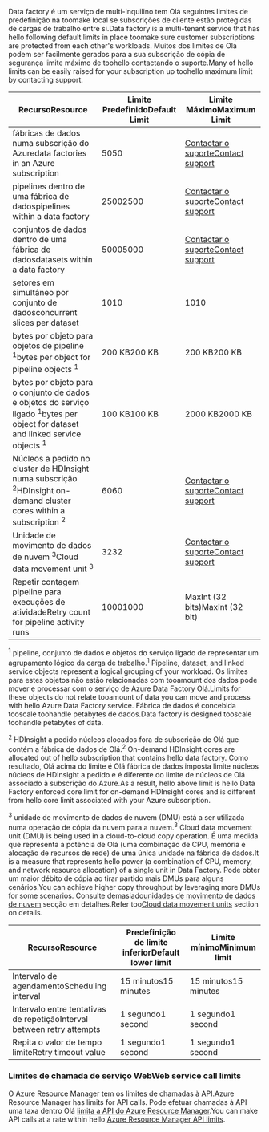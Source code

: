 <span data-ttu-id="14c21-101">Data factory é um serviço de multi-inquilino tem Olá seguintes limites de predefinição na toomake local se subscrições de cliente estão protegidas de cargas de trabalho entre si.</span><span class="sxs-lookup"><span data-stu-id="14c21-101">Data factory is a multi-tenant service that has hello following default limits in place toomake sure customer subscriptions are protected from each other's workloads.</span></span> <span data-ttu-id="14c21-102">Muitos dos limites de Olá podem ser facilmente gerados para a sua subscrição de cópia de segurança limite máximo de toohello contactando o suporte.</span><span class="sxs-lookup"><span data-stu-id="14c21-102">Many of hello limits can be easily raised for your subscription up toohello maximum limit by contacting support.</span></span>

| <span data-ttu-id="14c21-103">**Recurso**</span><span class="sxs-lookup"><span data-stu-id="14c21-103">**Resource**</span></span> | <span data-ttu-id="14c21-104">**Limite Predefinido**</span><span class="sxs-lookup"><span data-stu-id="14c21-104">**Default Limit**</span></span> | <span data-ttu-id="14c21-105">**Limite Máximo**</span><span class="sxs-lookup"><span data-stu-id="14c21-105">**Maximum Limit**</span></span> |
| --- | --- | --- |
| <span data-ttu-id="14c21-106">fábricas de dados numa subscrição do Azure</span><span class="sxs-lookup"><span data-stu-id="14c21-106">data factories in an Azure subscription</span></span> |<span data-ttu-id="14c21-107">50</span><span class="sxs-lookup"><span data-stu-id="14c21-107">50</span></span> |[<span data-ttu-id="14c21-108">Contactar o suporte</span><span class="sxs-lookup"><span data-stu-id="14c21-108">Contact support</span></span>](https://azure.microsoft.com/blog/2014/06/04/azure-limits-quotas-increase-requests/) |
| <span data-ttu-id="14c21-109">pipelines dentro de uma fábrica de dados</span><span class="sxs-lookup"><span data-stu-id="14c21-109">pipelines within a data factory</span></span> |<span data-ttu-id="14c21-110">2500</span><span class="sxs-lookup"><span data-stu-id="14c21-110">2500</span></span> |[<span data-ttu-id="14c21-111">Contactar o suporte</span><span class="sxs-lookup"><span data-stu-id="14c21-111">Contact support</span></span>](https://azure.microsoft.com/blog/2014/06/04/azure-limits-quotas-increase-requests/) |
| <span data-ttu-id="14c21-112">conjuntos de dados dentro de uma fábrica de dados</span><span class="sxs-lookup"><span data-stu-id="14c21-112">datasets within a data factory</span></span> |<span data-ttu-id="14c21-113">5000</span><span class="sxs-lookup"><span data-stu-id="14c21-113">5000</span></span> |[<span data-ttu-id="14c21-114">Contactar o suporte</span><span class="sxs-lookup"><span data-stu-id="14c21-114">Contact support</span></span>](https://azure.microsoft.com/blog/2014/06/04/azure-limits-quotas-increase-requests/) |
| <span data-ttu-id="14c21-115">setores em simultâneo por conjunto de dados</span><span class="sxs-lookup"><span data-stu-id="14c21-115">concurrent slices per dataset</span></span> |<span data-ttu-id="14c21-116">10</span><span class="sxs-lookup"><span data-stu-id="14c21-116">10</span></span> |<span data-ttu-id="14c21-117">10</span><span class="sxs-lookup"><span data-stu-id="14c21-117">10</span></span> |
| <span data-ttu-id="14c21-118">bytes por objeto para objetos de pipeline <sup>1</sup></span><span class="sxs-lookup"><span data-stu-id="14c21-118">bytes per object for pipeline objects <sup>1</sup></span></span> |<span data-ttu-id="14c21-119">200 KB</span><span class="sxs-lookup"><span data-stu-id="14c21-119">200 KB</span></span> |<span data-ttu-id="14c21-120">200 KB</span><span class="sxs-lookup"><span data-stu-id="14c21-120">200 KB</span></span> |
| <span data-ttu-id="14c21-121">bytes por objeto para o conjunto de dados e objetos do serviço ligado <sup>1</sup></span><span class="sxs-lookup"><span data-stu-id="14c21-121">bytes per object for dataset and linked service objects <sup>1</sup></span></span> |<span data-ttu-id="14c21-122">100 KB</span><span class="sxs-lookup"><span data-stu-id="14c21-122">100 KB</span></span> |<span data-ttu-id="14c21-123">2000 KB</span><span class="sxs-lookup"><span data-stu-id="14c21-123">2000 KB</span></span> |
| <span data-ttu-id="14c21-124">Núcleos a pedido no cluster de HDInsight numa subscrição <sup>2</sup></span><span class="sxs-lookup"><span data-stu-id="14c21-124">HDInsight on-demand cluster cores within a subscription <sup>2</sup></span></span> |<span data-ttu-id="14c21-125">60</span><span class="sxs-lookup"><span data-stu-id="14c21-125">60</span></span> |[<span data-ttu-id="14c21-126">Contactar o suporte</span><span class="sxs-lookup"><span data-stu-id="14c21-126">Contact support</span></span>](https://azure.microsoft.com/blog/2014/06/04/azure-limits-quotas-increase-requests/) |
| <span data-ttu-id="14c21-127">Unidade de movimento de dados de nuvem <sup>3</sup></span><span class="sxs-lookup"><span data-stu-id="14c21-127">Cloud data movement unit <sup>3</sup></span></span> |<span data-ttu-id="14c21-128">32</span><span class="sxs-lookup"><span data-stu-id="14c21-128">32</span></span> |[<span data-ttu-id="14c21-129">Contactar o suporte</span><span class="sxs-lookup"><span data-stu-id="14c21-129">Contact support</span></span>](https://azure.microsoft.com/blog/2014/06/04/azure-limits-quotas-increase-requests/) |
| <span data-ttu-id="14c21-130">Repetir contagem pipeline para execuções de atividade</span><span class="sxs-lookup"><span data-stu-id="14c21-130">Retry count for pipeline activity runs</span></span> |<span data-ttu-id="14c21-131">1000</span><span class="sxs-lookup"><span data-stu-id="14c21-131">1000</span></span> |<span data-ttu-id="14c21-132">MaxInt (32 bits)</span><span class="sxs-lookup"><span data-stu-id="14c21-132">MaxInt (32 bit)</span></span> |

<span data-ttu-id="14c21-133"><sup>1</sup> pipeline, conjunto de dados e objetos do serviço ligado de representar um agrupamento lógico da carga de trabalho.</span><span class="sxs-lookup"><span data-stu-id="14c21-133"><sup>1</sup> Pipeline, dataset, and linked service objects represent a logical grouping of your workload.</span></span> <span data-ttu-id="14c21-134">Os limites para estes objetos não estão relacionadas com tooamount dos dados pode mover e processar com o serviço de Azure Data Factory Olá.</span><span class="sxs-lookup"><span data-stu-id="14c21-134">Limits for these objects do not relate tooamount of data you can move and process with hello Azure Data Factory service.</span></span> <span data-ttu-id="14c21-135">Fábrica de dados é concebida tooscale toohandle petabytes de dados.</span><span class="sxs-lookup"><span data-stu-id="14c21-135">Data factory is designed tooscale toohandle petabytes of data.</span></span>

<span data-ttu-id="14c21-136"><sup>2</sup> HDInsight a pedido núcleos alocados fora de subscrição de Olá que contém a fábrica de dados de Olá.</span><span class="sxs-lookup"><span data-stu-id="14c21-136"><sup>2</sup> On-demand HDInsight cores are allocated out of hello subscription that contains hello data factory.</span></span> <span data-ttu-id="14c21-137">Como resultado, Olá acima do limite é Olá fábrica de dados imposta limite núcleos núcleos de HDInsight a pedido e é diferente do limite de núcleos de Olá associado à subscrição do Azure.</span><span class="sxs-lookup"><span data-stu-id="14c21-137">As a result, hello above limit is hello Data Factory enforced core limit for on-demand HDInsight cores and is different from hello core limit associated with your Azure subscription.</span></span>

<span data-ttu-id="14c21-138"><sup>3</sup> unidade de movimento de dados de nuvem (DMU) está a ser utilizada numa operação de cópia da nuvem para a nuvem.</span><span class="sxs-lookup"><span data-stu-id="14c21-138"><sup>3</sup> Cloud data movement unit (DMU) is being used in a cloud-to-cloud copy operation.</span></span> <span data-ttu-id="14c21-139">É uma medida que representa a potência de Olá (uma combinação de CPU, memória e alocação de recursos de rede) de uma única unidade na fábrica de dados.</span><span class="sxs-lookup"><span data-stu-id="14c21-139">It is a measure that represents hello power (a combination of CPU, memory, and network resource allocation) of a single unit in Data Factory.</span></span> <span data-ttu-id="14c21-140">Pode obter um maior débito de cópia ao tirar partido mais DMUs para alguns cenários.</span><span class="sxs-lookup"><span data-stu-id="14c21-140">You can achieve higher copy throughput by leveraging more DMUs for some scenarios.</span></span> <span data-ttu-id="14c21-141">Consulte demasiado[unidades de movimento de dados de nuvem](../articles/data-factory/data-factory-copy-activity-performance.md#cloud-data-movement-units) secção em detalhes.</span><span class="sxs-lookup"><span data-stu-id="14c21-141">Refer too[Cloud data movement units](../articles/data-factory/data-factory-copy-activity-performance.md#cloud-data-movement-units) section on details.</span></span>

| <span data-ttu-id="14c21-142">**Recurso**</span><span class="sxs-lookup"><span data-stu-id="14c21-142">**Resource**</span></span> | <span data-ttu-id="14c21-143">**Predefinição de limite inferior**</span><span class="sxs-lookup"><span data-stu-id="14c21-143">**Default lower limit**</span></span> | <span data-ttu-id="14c21-144">**Limite mínimo**</span><span class="sxs-lookup"><span data-stu-id="14c21-144">**Minimum limit**</span></span> |
| --- | --- | --- |
| <span data-ttu-id="14c21-145">Intervalo de agendamento</span><span class="sxs-lookup"><span data-stu-id="14c21-145">Scheduling interval</span></span> |<span data-ttu-id="14c21-146">15 minutos</span><span class="sxs-lookup"><span data-stu-id="14c21-146">15 minutes</span></span> |<span data-ttu-id="14c21-147">15 minutos</span><span class="sxs-lookup"><span data-stu-id="14c21-147">15 minutes</span></span> |
| <span data-ttu-id="14c21-148">Intervalo entre tentativas de repetição</span><span class="sxs-lookup"><span data-stu-id="14c21-148">Interval between retry attempts</span></span> |<span data-ttu-id="14c21-149">1 segundo</span><span class="sxs-lookup"><span data-stu-id="14c21-149">1 second</span></span> |<span data-ttu-id="14c21-150">1 segundo</span><span class="sxs-lookup"><span data-stu-id="14c21-150">1 second</span></span> |
| <span data-ttu-id="14c21-151">Repita o valor de tempo limite</span><span class="sxs-lookup"><span data-stu-id="14c21-151">Retry timeout value</span></span> |<span data-ttu-id="14c21-152">1 segundo</span><span class="sxs-lookup"><span data-stu-id="14c21-152">1 second</span></span> |<span data-ttu-id="14c21-153">1 segundo</span><span class="sxs-lookup"><span data-stu-id="14c21-153">1 second</span></span> |

### <a name="web-service-call-limits"></a><span data-ttu-id="14c21-154">Limites de chamada de serviço Web</span><span class="sxs-lookup"><span data-stu-id="14c21-154">Web service call limits</span></span>
<span data-ttu-id="14c21-155">O Azure Resource Manager tem os limites de chamadas à API.</span><span class="sxs-lookup"><span data-stu-id="14c21-155">Azure Resource Manager has limits for API calls.</span></span> <span data-ttu-id="14c21-156">Pode efetuar chamadas à API uma taxa dentro Olá [limita a API do Azure Resource Manager](../articles/azure-subscription-service-limits.md#resource-group-limits).</span><span class="sxs-lookup"><span data-stu-id="14c21-156">You can make API calls at a rate within hello [Azure Resource Manager API limits](../articles/azure-subscription-service-limits.md#resource-group-limits).</span></span>
